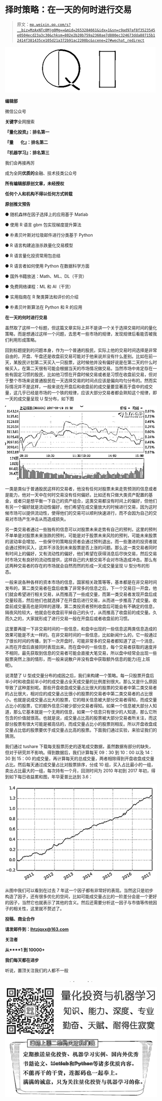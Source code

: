# 择时策略：在一天的何时进行交易

> 原文：[`mp.weixin.qq.com/s?__biz=MzAxNTc0Mjg0Mg==&mid=2653284661&idx=1&sn=c9ad97af8f3523545e0504ecd23a3c30&chksm=802e2b20b759a2360ae7d800ec324673dda88715b12414f381435ce105d21a372b91ac2200bc&scene=27#wechat_redirect`](http://mp.weixin.qq.com/s?__biz=MzAxNTc0Mjg0Mg==&mid=2653284661&idx=1&sn=c9ad97af8f3523545e0504ecd23a3c30&chksm=802e2b20b759a2360ae7d800ec324673dda88715b12414f381435ce105d21a372b91ac2200bc&scene=27#wechat_redirect)

![](img/cb3bd660442e6bc134fbecf2477c43d1.png)

**编辑部**

微信公众号

**关键字**全网搜索

**『量化投资』：排名第一**

**『量       化』：排名第二**

**『机器学习』：排名第三**

我们会再接再厉

成为全网**优质的**金融、技术技类公众号

**所有编辑部原创文章，未经授权**

**任何个人和机构不得以任何方式转载**

**原创推文预告**

● 随机森林在因子选择上的应用基于 Matlab 

● 使用 R 语言 gbm 包实现梯度提升算法

● 朴素贝叶斯对垃圾邮件进行分类基于 Python

● R 语言构建追涨杀跌量化交易模型

● R 语言量化投资常用包总结

● R 语言者如何使用 Python 在数据科学方面

● 国外书籍放送：Math、ML、DL（干货）

● 免费网络课程：ML 和 AI（干货）

● 实用指南在 R 聚类算法和评价的介绍

● 朴素贝叶斯算法在 Python 和 R 的应用

**在一天的何时进行交易**

虽然取了这样一个标题，但这篇文章实际上并不是讲一个关于选择交易时间的量化策略，而是想通过这样一个问题，去思考一些市场的规律，发现规律后看能否被我们利用形成策略。

回到标题提到的问题本身，作为一个普通的股民，实际上他的交易时间选择是非常自由的，开盘、午盘还是收盘前交易可能对于他来说并没有什么差别。比如在前一天，某股民计划第二天买入一只股票，这时候他并没有偏好说是在第二天的什么时候买入，在第二天很有可能会根据当天的市场情况做交易。当然市场中肯定存在一些有固定习惯的股民，比如他习惯在开盘时候交易或者是习惯在收盘前交易，但对于整个市场来说普通股民在一天选择交易的时间点应该是偏向均匀分布的。然而实际情况并不是这样，一般来说在开盘后和收盘前的成交量要显著高于盘中的成交量，这几乎已经是市场的一个铁的规律，应该大部分交易者都会熟知这个规律，即一天的成交量呈现 U 型分布，如下图

![](img/ab2de458748facc618a6c396c515138e.png)

一类是类似于普通股民这样的交易者，他没有任何对股票未来走势预测的信息或者是能力，他对一天中在何时交易没有任何偏好。比如还有只做大类资产配置的基金，或者只是想平衡一下自己的资产组合，这类交易都没有时间上的偏好，但他们有另一个偏好就是流动性偏好，他们希望在成交量放大的时候进行交易，因为这时候市场可以提供流动性，使得他们的交易可以顺利快速进行，而不会因为自己的交易对市场产生冲击从而造成损失。

另一类交易者通过一些独有的信息可以对股票未来走势有自己的预判，这里的预判不单单是对股票未来涨跌的预判，可能是对于股票未来风险的预判，可能未来股票的波动率会增加，一些保守的策略投资者会通过预判退出，而一些激进的投资者就会通过预判买入，这并不涉及到未来股票是否上涨的问题。那么这一类交易者同时有时间上的偏好，又有流动性的偏好，他们希望在获得消息后尽快交易，然后交易时市场又有良好的流动性提供，这样自己的大额交易不会对市场造成冲击。那么有这两种交易者的存在的市场就会自然而然的形成一天成交量呈现 U 型分布的形态。

一般来说各种各样的资本市场的信息，国家相关政策等等，基本都是在非交易时间发布的，第二类交易者在盘后收集了非常多的信息之后，下一个交易日一开盘，他们就会希望进行相关交易，从而推高了一些成交量，而第一类交易者发现开盘后成交量较高，然后他们也就选择了在开盘后进行交易，从而进一步推高了成交量。收盘前成交量高也是同样的道理，第二类投资者预判收盘后可能会有不确定的信息，隔夜风险较大，他就会在收盘前平掉自己的头寸，从而推高了收盘前的成交量。久而久之的，大家就形成了进行交易一般在开盘后或者收盘前的习惯。

这里要再提一下非交易时间的一些信息，和盘中出现的一些信息这两类信息造成的效果可能是不太一样的。在非交易时间的一些信息，比如新闻什么的，它一般通过了很长时间的传播，到下一次开盘时，可能非常多的交易者都知道了这一个消息，从而在开盘后直接同时表现出来。而在盘中的一些信息，每个交易者获取的速度并不相同，最先获取到信息的交易者可能会直接大笔交易，所以盘中经常会出现一些股票突然上涨的情形，而一般来说散户并没有盘中获取额外信息的能力(在上班呢)。

说清楚了 U 型成交量分布的成因之后，我们来构建一个策略。每一只股票开盘后半小时和收盘前半小时的成交量占全天成交量的比例差别很大。那么又是什么原因导致了这种差别呢。那些开盘收盘成交量占比很大的股票的交易者中第二类交易者的占比很大，相对应的成交量占比很小的股票的交易者中第二类交易者的占比很小。也就是说成交量占比大的股票，它的相关信息被大部分交易者得知，而成交量占比小的股票，它的额外信息只被少部分交易者得知。如果一个信息被大部分人知道，那么它基本就是一个无用的信息，如果一个信息只有很少的人知道，那么它所包含的价值就很高。也就是说，成交量占比高的股票被大部分交易者所关注，而这部分股票有很大可能是被高估的，而成交量占比小的股票则相反。所以开盘收盘成交量占比低的股票要优于成交量占比高的股票。下面我们通过实验，来验证我们的猜测。

我们通过 tushare 下载每支股票历史的逐笔成交数据，虽然数据有部分的缺失，但对于研究并不影响。得到数据后，我们计算每天 09：30 到 10：00 以及 14：30 到 15：00 的成交量，再计算每天的总成交量，两者相除得到开盘收盘成交量占比。然后每天通过成交量占比对股票排序，分成 10 组，买入占比最小的一组，卖出占比最大的一组，每次持有一个月，回测时间为 2010 年初到 2017 年初，得到如下每日收益累和图，年华夏普比达到 3.6：

![](img/836c1a2245dc6b23578add095d8f77ec.png)

从图中我们可以看到在过去 7 年这一个因子都有非常好的表现。当然这只是初步构造了因子，还有很多优化的空间，比如可能成交量占比的一阶差分会是一个更好的因子，当然它也就表示了其他的含义。然后还需要分析这一因子与市值等传统因子的相关性，这里就不赘述了。

**投稿、商业合作**

**请发邮件到：lhtzjqxx@163.com**

**关注者**

**从****1 到 10000+**

**我们每天都在进步**

听说，置顶关注我们的人都不一般

![](img/74c285b465d1c5684165b6d5f0ebcd06.png)

**![](img/40429cd849aaf6f87544f9c00f4f92ad.png)**